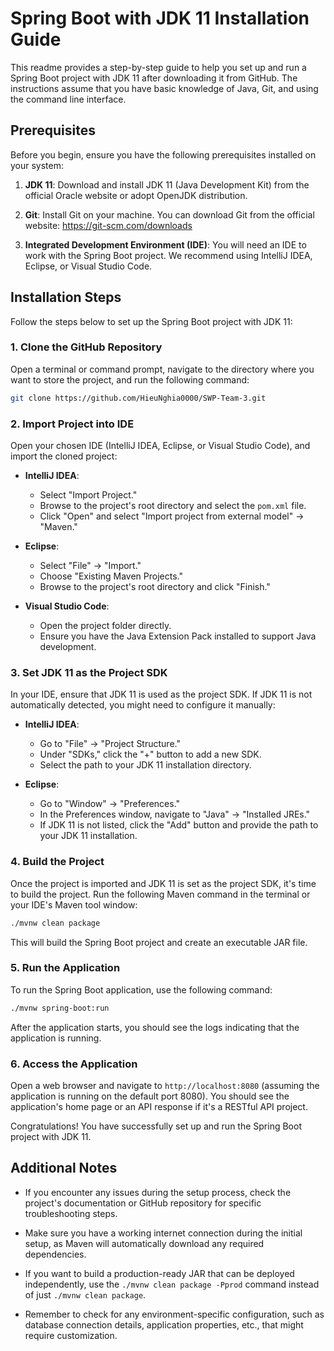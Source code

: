 
# Spring Boot with JDK 11 Installation Guide

This readme provides a step-by-step guide to help you set up and run a Spring Boot project with JDK 11 after downloading it from GitHub. The instructions assume that you have basic knowledge of Java, Git, and using the command line interface.

## Prerequisites

Before you begin, ensure you have the following prerequisites installed on your system:

1. **JDK 11**: Download and install JDK 11 (Java Development Kit) from the official Oracle website or adopt OpenJDK distribution.

2. **Git**: Install Git on your machine. You can download Git from the official website: https://git-scm.com/downloads

3. **Integrated Development Environment (IDE)**: You will need an IDE to work with the Spring Boot project. We recommend using IntelliJ IDEA, Eclipse, or Visual Studio Code.

## Installation Steps

Follow the steps below to set up the Spring Boot project with JDK 11:

### 1. Clone the GitHub Repository

Open a terminal or command prompt, navigate to the directory where you want to store the project, and run the following command:

```bash
git clone https://github.com/HieuNghia0000/SWP-Team-3.git
```

### 2. Import Project into IDE

Open your chosen IDE (IntelliJ IDEA, Eclipse, or Visual Studio Code), and import the cloned project:

- **IntelliJ IDEA**: 
  - Select "Import Project."
  - Browse to the project's root directory and select the `pom.xml` file.
  - Click "Open" and select "Import project from external model" -> "Maven."

- **Eclipse**:
  - Select "File" -> "Import."
  - Choose "Existing Maven Projects."
  - Browse to the project's root directory and click "Finish."

- **Visual Studio Code**:
  - Open the project folder directly.
  - Ensure you have the Java Extension Pack installed to support Java development.

### 3. Set JDK 11 as the Project SDK

In your IDE, ensure that JDK 11 is used as the project SDK. If JDK 11 is not automatically detected, you might need to configure it manually:

- **IntelliJ IDEA**:
  - Go to "File" -> "Project Structure."
  - Under "SDKs," click the "+" button to add a new SDK.
  - Select the path to your JDK 11 installation directory.

- **Eclipse**:
  - Go to "Window" -> "Preferences."
  - In the Preferences window, navigate to "Java" -> "Installed JREs."
  - If JDK 11 is not listed, click the "Add" button and provide the path to your JDK 11 installation.

### 4. Build the Project

Once the project is imported and JDK 11 is set as the project SDK, it's time to build the project. Run the following Maven command in the terminal or your IDE's Maven tool window:

```bash
./mvnw clean package
```

This will build the Spring Boot project and create an executable JAR file.

### 5. Run the Application

To run the Spring Boot application, use the following command:

```bash
./mvnw spring-boot:run
```

After the application starts, you should see the logs indicating that the application is running.

### 6. Access the Application

Open a web browser and navigate to `http://localhost:8080` (assuming the application is running on the default port 8080). You should see the application's home page or an API response if it's a RESTful API project.

Congratulations! You have successfully set up and run the Spring Boot project with JDK 11.

## Additional Notes

- If you encounter any issues during the setup process, check the project's documentation or GitHub repository for specific troubleshooting steps.

- Make sure you have a working internet connection during the initial setup, as Maven will automatically download any required dependencies.

- If you want to build a production-ready JAR that can be deployed independently, use the `./mvnw clean package -Pprod` command instead of just `./mvnw clean package`.

- Remember to check for any environment-specific configuration, such as database connection details, application properties, etc., that might require customization.



